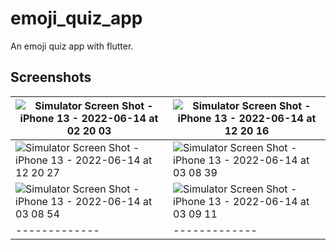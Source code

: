 # emoji_quiz_app

An emoji quiz app with flutter.

## Screenshots

|  ![Simulator Screen Shot - iPhone 13 - 2022-06-14 at 02 20 03](https://user-images.githubusercontent.com/56762634/173474227-d12e15c0-5305-4eb7-a205-ab478929da04.png) | ![Simulator Screen Shot - iPhone 13 - 2022-06-14 at 12 20 16](https://user-images.githubusercontent.com/56762634/173565874-f9fd8177-ff8e-46fb-ba50-8535c8d23693.png) |
| ------------- | ------------- |
| ![Simulator Screen Shot - iPhone 13 - 2022-06-14 at 12 20 27](https://user-images.githubusercontent.com/56762634/173565906-43cb2810-a853-4f17-9996-da6cb5a4d064.png)  | ![Simulator Screen Shot - iPhone 13 - 2022-06-14 at 03 08 39](https://user-images.githubusercontent.com/56762634/173478644-54c82f8b-8919-4fca-9026-d1f0006aca74.png) |
| ![Simulator Screen Shot - iPhone 13 - 2022-06-14 at 03 08 54](https://user-images.githubusercontent.com/56762634/173478669-8fcbc5fb-df45-4d53-a3dc-76ec1368bc4c.png) |![Simulator Screen Shot - iPhone 13 - 2022-06-14 at 03 09 11](https://user-images.githubusercontent.com/56762634/173478677-5c562b23-2650-4771-8cda-e9436b2f4906.png)  |
| ------------- | ------------- |
